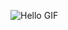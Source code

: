 ![Hello GIF]([https://media.giphy.com/media/l3fQgXxx9i9CfsQtG/giphy.gif](https://www.thegreatpearler.com/pluriverse/wp-content/uploads/sites/5/2021/10/hello-world.gif)https://www.thegreatpearler.com/pluriverse/wp-content/uploads/sites/5/2021/10/hello-world.gif)
